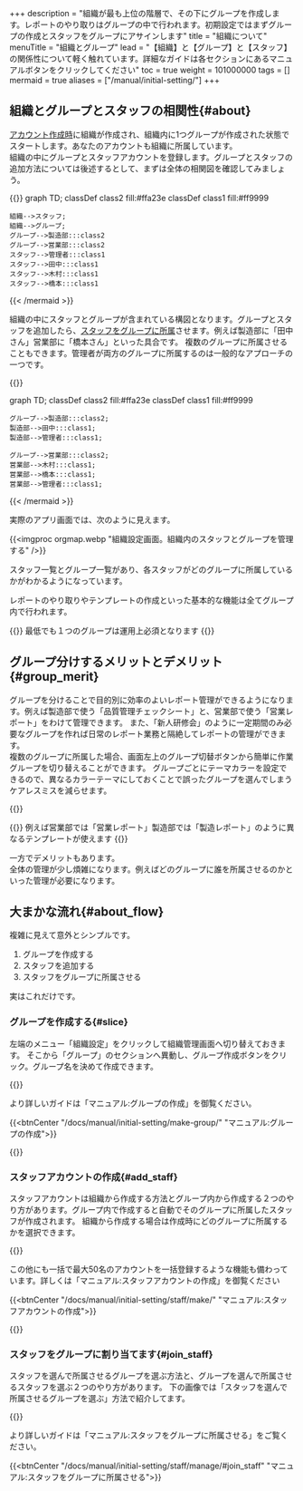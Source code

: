 +++
description = "組織が最も上位の階層で、その下にグループを作成します。レポートのやり取りはグループの中で行われます。初期設定ではまずグループの作成とスタッフをグループにアサインします"
title = "組織について"
menuTitle = "組織とグループ"
lead = "【組織】と【グループ】と【スタッフ】の関係性について軽く触れています。詳細なガイドは各セクションにあるマニュアルボタンをクリックしてください"
toc = true
weight = 101000000
tags = []
mermaid = true
aliases = ["/manual/initial-setting/"]
+++

## 組織とグループとスタッフの相関性{#about}


[アカウント作成時](/docs/manual/quickstart/#create_acount)に組織が作成され、組織内に1つグループが作成された状態でスタートします。あなたのアカウントも組織に所属しています。  
組織の中にグループとスタッフアカウントを登録します。グループとスタッフの追加方法については後述するとして、まずは全体の相関図を確認してみましょう。

{{<mermaid align="center">}}
graph TD;
  classDef class2 fill:#ffa23e
  classDef class1 fill:#ff9999

    組織-->スタッフ;
    組織-->グループ;
    グループ-->製造部:::class2
    グループ-->営業部:::class2
    スタッフ-->管理者:::class1
    スタッフ-->田中:::class1
    スタッフ-->木村:::class1
    スタッフ-->橋本:::class1

{{< /mermaid >}}

組織の中にスタッフとグループが含まれている構図となります。グループとスタッフを追加したら、[スタッフをグループに所属](/docs/manual/initial-setting/staff/manage/#join_staff)させます。例えば製造部に「田中さん」営業部に「橋本さん」といった具合です。
複数のグループに所属させることもできます。管理者が両方のグループに所属するのは一般的なアプローチの一つです。


{{<mermaid align="center">}}

graph TD;
  classDef class2 fill:#ffa23e
  classDef class1 fill:#ff9999

    グループ-->製造部:::class2;
    製造部-->田中:::class1;
    製造部-->管理者:::class1;

    グループ-->営業部:::class2;
    営業部-->木村:::class1;
    営業部-->橋本:::class1;
    営業部-->管理者:::class1;

{{< /mermaid >}}

実際のアプリ画面では、次のように見えます。

{{<imgproc orgmap.webp "組織設定画面。組織内のスタッフとグループを管理する" />}}

スタッフ一覧とグループ一覧があり、各スタッフがどのグループに所属しているかがわかるようになっています。

レポートのやり取りやテンプレートの作成といった基本的な機能は全てグループ内で行われます。

{{<info>}}
最低でも１つのグループは運用上必須となります
{{</info>}}



## グループ分けするメリットとデメリット{#group_merit}

グループを分けることで目的別に効率のよいレポート管理ができるようになります。例えば製造部で使う「品質管理チェックシート」と、営業部で使う「営業レポート」をわけて管理できます。
また、「新人研修会」のように一定期間のみ必要なグループを作れば日常のレポート業務と隔絶してレポートの管理ができます。  
複数のグループに所属した場合、画面左上のグループ切替ボタンから簡単に作業グループを切り替えることができます。
グループごとにテーマカラーを設定できるので、異なるカラーテーマにしておくことで誤ったグループを選んでしまうケアレスミスを減らせます。


{{<icatch filename="switch-group" msg="作業グループを複数作成可能です目的に応じてグループを分けるとスッキリ！" alice="guide">}}

{{<info>}}
例えば営業部では「営業レポート」製造部では「製造レポート」のように異なるテンプレートが使えます
{{</info>}}

一方でデメリットもあります。  
全体の管理が少し煩雑になります。例えばどのグループに誰を所属させるのかといった管理が必要になります。

## 大まかな流れ{#about_flow}

複雑に見えて意外とシンプルです。

1. グループを作成する
1. スタッフを追加する
1. スタッフをグループに所属させる

実はこれだけです。


### グループを作成する{#slice}

左端のメニュー「組織設定」をクリックして組織管理画面へ切り替えておきます。
そこから「グループ」のセクションへ異動し、グループ作成ボタンをクリック。グループ名を決めて作成できます。

{{<appscreen filename="make-group" msg="グループの作成">}}

より詳しいガイドは「マニュアル:グループの作成」を御覧ください。

{{<btnCenter "/docs/manual/initial-setting/make-group/" "マニュアル:グループの作成">}}

{{<nextArrow>}}

### スタッフアカウントの作成{#add_staff}

スタッフアカウントは組織から作成する方法とグループ内から作成する２つのやり方があります。グループ内で作成すると自動でそのグループに所属したスタッフが作成されます。
組織から作成する場合は作成時にどのグループに所属するかを選択できます。

{{<appscreen filename="make-staff" msg="スタッフの作成">}}

この他にも一括で最大50名のアカウントを一括登録するような機能も備わっています。詳しくは「マニュアル:スタッフアカウントの作成」を御覧ください


{{<btnCenter "/docs/manual/initial-setting/staff/make/" "マニュアル:スタッフアカウントの作成">}}

{{<nextArrow>}}

### スタッフをグループに割り当てます{#join_staff}

スタッフを選んで所属させるグループを選ぶ方法と、グループを選んで所属させるスタッフを選ぶ２つのやり方があります。
下の画像では「スタッフを選んで所属させるグループを選ぶ」方法で紹介してます。

{{<appscreen filename="join" msg="スタッフをグループにアサインする">}}

より詳しいガイドは「マニュアル:スタッフをグループに所属させる」をご覧ください。

{{<btnCenter "/docs/manual/initial-setting/staff/manage/#join_staff" "マニュアル:スタッフをグループに所属させる">}}



